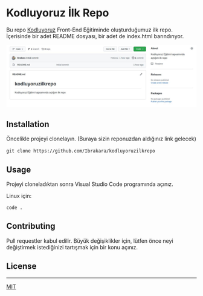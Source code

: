 # Kodluyoruz İlk Repo

Bu repo [Kodluyoruz](https://www.kodluyoruz.org/) Front-End Eğitiminde oluşturduğumuz ilk repo. İçerisinde bir adet README dosyası, bir adet de index.html barındırıyor.

![Repo Görseli](/ghimg.jpeg)

## Installation

Öncelikle projeyi clonelayın. (Buraya sizin reponuzdan aldığınız link gelecek)

`git clone https://github.com/Ibrakara/kodluyoruzilkrepo`

## Usage

Projeyi cloneladıktan sonra Visual Studio Code programında açınız.

Linux için:

```cd kodluyoruzilkrepo
code .
```

## Contributing

Pull requestler kabul edilir. Büyük değişiklikler için, lütfen önce neyi değiştirmek istediğinizi tartışmak için bir konu açınız.

## License

---

[MIT](https://choosealicense.com/licenses/mit/)
